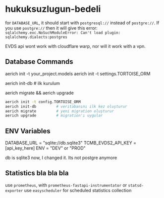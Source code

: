 # hukuksuzlugun-bedeli

for `DATABASE_URL`, it should start with `postgresql://` instead of `postgre://`.
If you use `postgre://` then it will give this error: `sqlalchemy.exc.NoSuchModuleError: Can't load plugin: sqlalchemy.dialects:postgres`

EVDS api wont work with cloudflare warp, nor will it work with a vpn.

## Database Commands

aerich init -t your_project.models
aerich init -t settings.TORTOISE_ORM

aerich init-db # ilk kurulum

aerich migrate && aerich upgrade

```sh
aerich init -t config.TORTOISE_ORM
aerich init-db         # veritabanını ilk kez oluşturur
aerich migrate         # yeni migration oluşturur
aerich upgrade         # migration'ı uygular
```

## ENV Variables
DATABASE_URL = "sqlite://db.sqlite3"
TCMB_EVDS2_API_KEY = [api_key_here]
ENV = "DEV" or "PROD"

db is sqlite3 now, I changed it. Its not postgre anymore

## Statistics bla bla bla
use `prometheus`, with `prometheus-fastapi-instrumentator` or `statsd-exporter`
use `easyscheduler` for scheduled statistics collection
